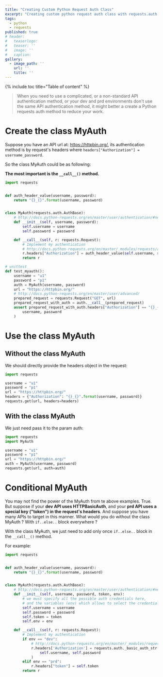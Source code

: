 ```yaml
---
title: "Creating Custom Python Request Auth Class"
excerpt: "Creating custom python request auth class with requests.auth.AuthBase."
tags:
  - python
  - requests
published: true
# header:
#   teaserlogo:
#   teaser: ''
#   image: ''
#   caption:
gallery:
  - image_path: ''
    url: ''
    title: ''
---
```


{% include toc title="Table of content" %}

> When you need to use a complicated, or a non-standard API authentication method,
> or your dev and prd environments don't use the same API authentication method,
> it might better a create a Python requests auth method to reduce your work.

# Create the class MyAuth

Suppose you have an API url at: https://httpbin.org/,
its authentication method is by request's headers where `headers["Authorization"] = username_password`.

So the class MyAuth could be as following:

**The most important is the `__call__()` method.**

```python
import requests


def auth_header_value(username, password):
    return "{}_{}".format(username, password)


class MyAuth(requests.auth.AuthBase):
    # http://docs.python-requests.org/en/master/user/authentication/#new-forms-of-authentication
    def __init__(self, username, password):
        self.username = username
        self.password = password

    def __call__(self, r: requests.Request):
        # Implement my authentication
        # http://docs.python-requests.org/en/master/_modules/requests/auth/
        r.headers["Authorization"] = auth_header_value(self.username, self.password)
        return r

# unittest
def test_myauth():
    username = "u1"
    password = "p1"
    auth = MyAuth(username, password)
    url = "https://httpbin.org/"
    # http://docs.python-requests.org/en/master/user/advanced/
    prepared_request = requests.Request("GET", url)
    prepared_request_with_auth = auth.__call__(prepared_request)
    assert prepared_request_with_auth.headers["Authorization"] == "{}_{}".format(
        username, password
    )
```

# Use the class MyAuth

## Without the class MyAuth

We should directly provide the headers object in the request:

```python
import requests

username = "u1"
password = "p1"
url = "https://httpbin.org/"
headers = {"Authorization": "{}_{}".format(username, password)}
requests.get(url, headers=headers)
```

## With the class MyAuth

We just need pass it to the param auth:

```python
import requests
import MyAuth

username = "u1"
password = "p1"
url = "https://httpbin.org/"
auth = MyAuth(username, password)
requests.get(url, auth=auth)
```

# Conditional MyAuth

You may not find the power of the MyAuth from te above examples. True.
But suppose if your **dev API uses HTTPBasicAuth**,
and your **prd API uses a special key ("token") in the request's headers**.
And suppose you have many APIs to target in this manner.
What would you do without the class MyAuth ? With `if..else..` block everywhere ?

With the class MyAuth, we just need to add only once `if..else..` block in the `__call__()` method.

For example:

```python
import requests


def auth_header_value(username, password):
    return "{}_{}".format(username, password)


class MyAuth(requests.auth.AuthBase):
    # http://docs.python-requests.org/en/master/user/authentication/#new-forms-of-authentication
    def __init__(self, username, password, token, env):
        # we must specify all the possible auth credentials here,
        # and the variables (env) which allows to select the credential to use.
        self.username = username
        self.password = password
        self.token = token
        self.env = env

    def __call__(self, r: requests.Request):
        # Implement my authentication
        if env == "dev":
            # http://docs.python-requests.org/en/master/_modules/requests/auth/
            r.headers['Authorization'] = requests.auth._basic_auth_str(
                self.username, self.password
            )
        elif env == "prd":
            r.headers["token"] = self.token
        return r
```
